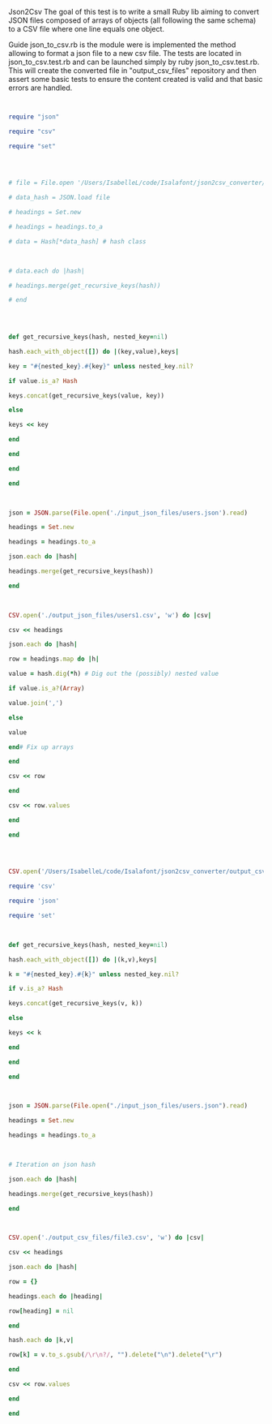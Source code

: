 Json2Csv 
The goal of this test is to write a small Ruby lib aiming to convert JSON files composed of arrays of objects (all following the same schema) to a CSV file where one line equals one object.

Guide json_to_csv.rb is the module were is implemented the method allowing to format a json file to a new csv file.
The tests are located in json_to_csv.test.rb and can be launched simply by ruby json_to_csv.test.rb. 
This will create the converted file in "output_csv_files" repository and then assert some basic tests to ensure the content created is valid and that basic errors are handled.
```ruby 


require "json"

require "csv"

require "set"

  
  

# file = File.open '/Users/IsabelleL/code/Isalafont/json2csv_converter/input_json_files/users.json'

# data_hash = JSON.load file

# headings = Set.new

# headings = headings.to_a

# data = Hash[*data_hash] # hash class

  

# data.each do |hash|

# headings.merge(get_recursive_keys(hash))

# end

  
  

def get_recursive_keys(hash, nested_key=nil)

hash.each_with_object([]) do |(key,value),keys|

key = "#{nested_key}.#{key}" unless nested_key.nil?

if value.is_a? Hash

keys.concat(get_recursive_keys(value, key))

else

keys << key

end

end

end

end

  

json = JSON.parse(File.open('./input_json_files/users.json').read)

headings = Set.new

headings = headings.to_a

json.each do |hash|

headings.merge(get_recursive_keys(hash))

end

  

CSV.open('./output_json_files/users1.csv', 'w') do |csv|

csv << headings

json.each do |hash|

row = headings.map do |h|

value = hash.dig(*h) # Dig out the (possibly) nested value

if value.is_a?(Array)

value.join(',')

else

value

end# Fix up arrays

end

csv << row

end

csv << row.values

end

end

  
  

CSV.open('/Users/IsabelleL/code/Isalafont/json2csv_converter/output_csv_files/users.csv', 'w') do |csv|

````

```ruby
require 'csv'

require 'json'

require 'set'

  

def get_recursive_keys(hash, nested_key=nil)

hash.each_with_object([]) do |(k,v),keys|

k = "#{nested_key}.#{k}" unless nested_key.nil?

if v.is_a? Hash

keys.concat(get_recursive_keys(v, k))

else

keys << k

end

end

end

  

json = JSON.parse(File.open("./input_json_files/users.json").read)

headings = Set.new

headings = headings.to_a

  

# Iteration on json hash

json.each do |hash|

headings.merge(get_recursive_keys(hash))

end

  

CSV.open('./output_csv_files/file3.csv', 'w') do |csv|

csv << headings

json.each do |hash|

row = {}

headings.each do |heading|

row[heading] = nil

end

hash.each do |k,v|

row[k] = v.to_s.gsub(/\r\n?/, "").delete("\n").delete("\r")

end

csv << row.values

end

end
````
